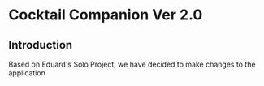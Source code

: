# Cocktail Companion Ver 2.0

## Introduction

Based on Eduard's Solo Project, we have decided to make changes to the application 
